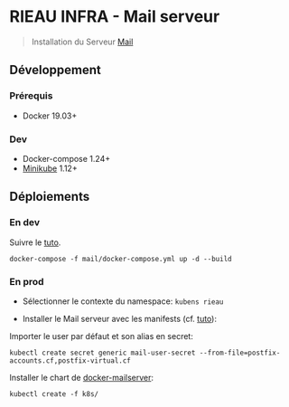 # RIEAU INFRA - Mail serveur

> Installation du Serveur [Mail](https://github.com/tomav/docker-mailserver)

## Développement

### Prérequis

* Docker 19.03+

### Dev

* Docker-compose 1.24+
* [Minikube](https://kubernetes.io/docs/setup/learning-environment/minikube/) 1.12+

## Déploiements

### En dev

Suivre le [tuto](https://github.com/tomav/docker-mailserver/wiki/Installation-Examples).

```shell
docker-compose -f mail/docker-compose.yml up -d --build
```

### En prod

* Sélectionner le contexte du namespace: `kubens rieau`

* Installer le Mail serveur avec les manifests (cf. [tuto](https://github.com/tomav/docker-mailserver/wiki/Using-in-Kubernetes)):

Importer le user par défaut et son alias en secret:

```shell
kubectl create secret generic mail-user-secret --from-file=postfix-accounts.cf,postfix-virtual.cf
```

Installer le chart de [docker-mailserver](https://hub.helm.sh/charts/funkypenguin/docker-mailserver):

```shell
kubectl create -f k8s/
```

